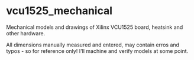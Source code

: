 # vcu1525_mechanical
Mechanical models and drawings of Xilinx VCU1525 board, heatsink and other hardware.

All dimensions manually measured and entered, may contain erros and typos - so for reference only!
I'll machine and verify models at some point.
